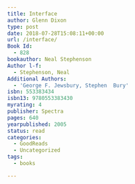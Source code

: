 ```yaml
---
title: Interface
author: Glenn Dixon
type: post
date: 2018-07-28T15:08:11+00:00
url: /interface/
Book Id:
  - 828
bookauthor: Neal Stephenson
Author l-f:
  - Stephenson, Neal
Additional Authors:
  - 'George F. Jewsbury, Stephen  Bury'
isbn: 553383434
isbn13: 9780553383430
myrating: 4
publisher: Spectra
pages: 640
yearpublished: 2005
status: read
categories:
  - GoodReads
  - Uncategorized
tags:
  - books

---
```

